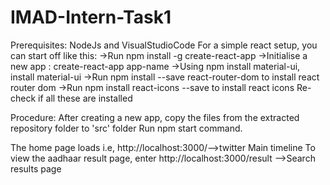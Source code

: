 # IMAD-Intern-Task1

Prerequisites:
NodeJs and VisualStudioCode
For a simple react setup, you can start off like this:
->Run npm install -g create-react-app
->Initialise a new app : create-react-app  app-name
->Using npm install material-ui, install material-ui 
->Run npm install --save react-router-dom to install react router dom
->Run npm install react-icons --save to install react icons
Re-check if all these are installed

Procedure:
After creating a new app, copy the files from the extracted repository folder to 'src' folder
Run npm start command.

The home page loads i.e, http://localhost:3000/-->twitter Main timeline
To view the aadhaar result page, enter http://localhost:3000/result -->Search results page

